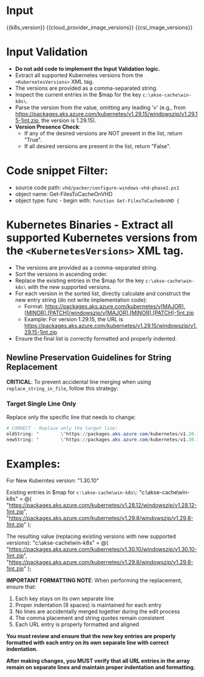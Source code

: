 # Input 
<KubernetesVersions>{{k8s_version}}</KubernetesVersions>
<AzureCloudManagerImages>{{cloud_provider_image_versions}}</AzureCloudManagerImages>
<CSIImages>{{csi_image_versions}}</CSIImages>

# Input Validation
  - **Do not add code to implement the Input Validation logic.**
  - Extract all supported Kubernetes versions from the `<KubernetesVersions>` XML tag.
  - The versions are provided as a comma-separated string.
  - Inspect the current entries in the $map for the key `c:\akse-cache\win-k8s\`.
  - Parse the version from the value, omitting any leading 'v' (e.g., from https://packages.aks.azure.com/kubernetes/v1.29.15/windowszip/v1.29.15-1int.zip, the version is 1.29.15).
  - **Version Presence Check**:
    - If any of the desired versions are NOT present in the list, return "True".
    - If all desired versions are present in the list, return "False".
  
# Code snippet Filter:
   - source code path: `vhd/packer/configure-windows-vhd-phase2.ps1`
   - object name: Get-FilesToCacheOnVHD
   - object type: func   - begin with: `function Get-FilesToCacheOnVHD {`

# Kubernetes Binaries  - Extract all supported Kubernetes versions from the `<KubernetesVersions>` XML tag.
  - The versions are provided as a comma-separated string.
  - Sort the versions in ascending order.
  - Replace the existing entries in the $map for the key `c:\akse-cache\win-k8s\` with the new supported versions.
  - For each version in the sorted list, directly calculate and construct the new entry string (do not write implementation code):
    - Format: https://packages.aks.azure.com/kubernetes/v[MAJOR].[MINOR].[PATCH]/windowszip/v[MAJOR].[MINOR].[PATCH]-1int.zip
    - Example: For version 1.29.15, the URL is https://packages.aks.azure.com/kubernetes/v1.29.15/windowszip/v1.29.15-1int.zip
  - Ensure the final list is correctly formatted and properly indented.

## Newline Preservation Guidelines for String Replacement

**CRITICAL**: To prevent accidental line merging when using `replace_string_in_file`, follow this strategy:

### Target Single Line Only
Replace only the specific line that needs to change:

```powershell
# CORRECT - Replace only the target line:
oldString: "        \"https://packages.aks.azure.com/kubernetes/v1.28.12/windowszip/v1.28.12-1int.zip\","
newString: "        \"https://packages.aks.azure.com/kubernetes/v1.30.10/windowszip/v1.30.10-1int.zip\","
```

# Examples:
For New Kuberntes version: "1.30.10"

Existing entries in $map for `c:\akse-cache\win-k8s\`:
    "c:\akse-cache\win-k8s\" = @(
        "https://packages.aks.azure.com/kubernetes/v1.28.12/windowszip/v1.28.12-1int.zip",
        "https://packages.aks.azure.com/kubernetes/v1.29.8/windowszip/v1.29.8-1int.zip"
    );

The resulting value (replacing existing versions with new supported versions):
    "c:\akse-cache\win-k8s\" = @(
        "https://packages.aks.azure.com/kubernetes/v1.30.10/windowszip/v1.30.10-1int.zip",
        "https://packages.aks.azure.com/kubernetes/v1.29.8/windowszip/v1.29.8-1int.zip"
    );

**IMPORTANT FORMATTING NOTE**: When performing the replacement, ensure that:
1. Each key stays on its own separate line
2. Proper indentation (8 spaces) is maintained for each entry
3. No lines are accidentally merged together during the edit process
4. The comma placement and string quotes remain consistent
5. Each URL entry is properly formatted and aligned

**You must review and ensure that the new key entries are properly formatted with each entry on its own separate line with correct indentation.**

**After making changes, you MUST verify that all URL entries in the array remain on separate lines and maintain proper indentation and formatting.**